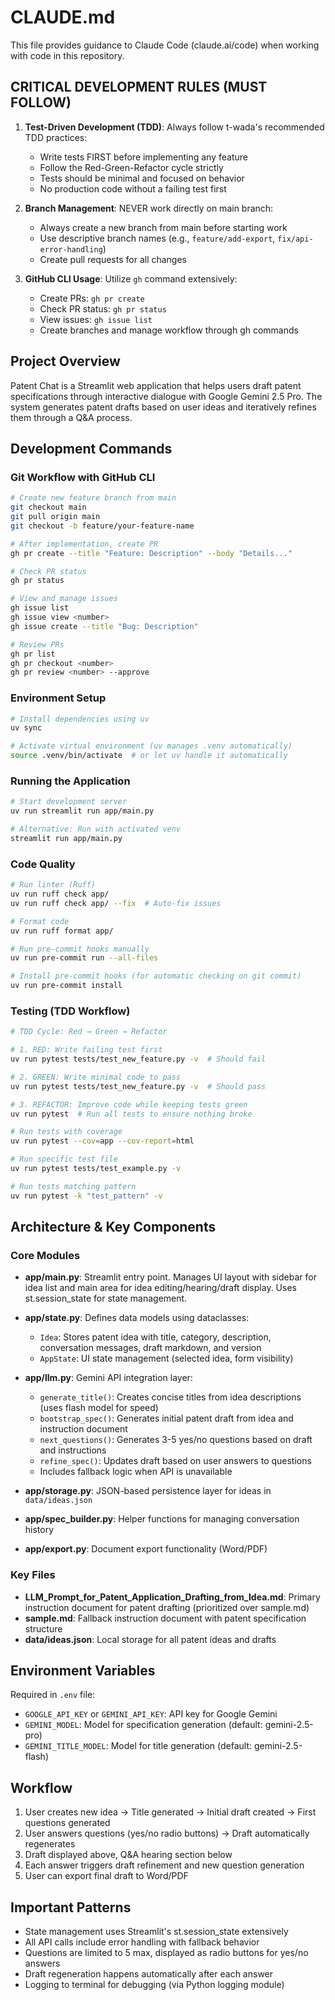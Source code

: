 # CLAUDE.md

This file provides guidance to Claude Code (claude.ai/code) when working with code in this repository.

## CRITICAL DEVELOPMENT RULES (MUST FOLLOW)

1. **Test-Driven Development (TDD)**: Always follow t-wada's recommended TDD practices:
   - Write tests FIRST before implementing any feature
   - Follow the Red-Green-Refactor cycle strictly
   - Tests should be minimal and focused on behavior
   - No production code without a failing test first

2. **Branch Management**: NEVER work directly on main branch:
   - Always create a new branch from main before starting work
   - Use descriptive branch names (e.g., `feature/add-export`, `fix/api-error-handling`)
   - Create pull requests for all changes

3. **GitHub CLI Usage**: Utilize `gh` command extensively:
   - Create PRs: `gh pr create`
   - Check PR status: `gh pr status`
   - View issues: `gh issue list`
   - Create branches and manage workflow through gh commands

## Project Overview

Patent Chat is a Streamlit web application that helps users draft patent specifications through interactive dialogue with Google Gemini 2.5 Pro. The system generates patent drafts based on user ideas and iteratively refines them through a Q&A process.

## Development Commands

### Git Workflow with GitHub CLI
```bash
# Create new feature branch from main
git checkout main
git pull origin main
git checkout -b feature/your-feature-name

# After implementation, create PR
gh pr create --title "Feature: Description" --body "Details..."

# Check PR status
gh pr status

# View and manage issues
gh issue list
gh issue view <number>
gh issue create --title "Bug: Description"

# Review PRs
gh pr list
gh pr checkout <number>
gh pr review <number> --approve
```

### Environment Setup
```bash
# Install dependencies using uv
uv sync

# Activate virtual environment (uv manages .venv automatically)
source .venv/bin/activate  # or let uv handle it automatically
```

### Running the Application
```bash
# Start development server
uv run streamlit run app/main.py

# Alternative: Run with activated venv
streamlit run app/main.py
```

### Code Quality
```bash
# Run linter (Ruff)
uv run ruff check app/
uv run ruff check app/ --fix  # Auto-fix issues

# Format code
uv run ruff format app/

# Run pre-commit hooks manually
uv run pre-commit run --all-files

# Install pre-commit hooks (for automatic checking on git commit)
uv run pre-commit install
```

### Testing (TDD Workflow)
```bash
# TDD Cycle: Red → Green → Refactor

# 1. RED: Write failing test first
uv run pytest tests/test_new_feature.py -v  # Should fail

# 2. GREEN: Write minimal code to pass
uv run pytest tests/test_new_feature.py -v  # Should pass

# 3. REFACTOR: Improve code while keeping tests green
uv run pytest  # Run all tests to ensure nothing broke

# Run tests with coverage
uv run pytest --cov=app --cov-report=html

# Run specific test file
uv run pytest tests/test_example.py -v

# Run tests matching pattern
uv run pytest -k "test_pattern" -v
```

## Architecture & Key Components

### Core Modules

- **app/main.py**: Streamlit entry point. Manages UI layout with sidebar for idea list and main area for idea editing/hearing/draft display. Uses st.session_state for state management.

- **app/state.py**: Defines data models using dataclasses:
  - `Idea`: Stores patent idea with title, category, description, conversation messages, draft markdown, and version
  - `AppState`: UI state management (selected idea, form visibility)

- **app/llm.py**: Gemini API integration layer:
  - `generate_title()`: Creates concise titles from idea descriptions (uses flash model for speed)
  - `bootstrap_spec()`: Generates initial patent draft from idea and instruction document
  - `next_questions()`: Generates 3-5 yes/no questions based on draft and instructions
  - `refine_spec()`: Updates draft based on user answers to questions
  - Includes fallback logic when API is unavailable

- **app/storage.py**: JSON-based persistence layer for ideas in `data/ideas.json`

- **app/spec_builder.py**: Helper functions for managing conversation history

- **app/export.py**: Document export functionality (Word/PDF)

### Key Files

- **LLM_Prompt_for_Patent_Application_Drafting_from_Idea.md**: Primary instruction document for patent drafting (prioritized over sample.md)
- **sample.md**: Fallback instruction document with patent specification structure
- **data/ideas.json**: Local storage for all patent ideas and drafts

## Environment Variables

Required in `.env` file:
- `GOOGLE_API_KEY` or `GEMINI_API_KEY`: API key for Google Gemini
- `GEMINI_MODEL`: Model for specification generation (default: gemini-2.5-pro)
- `GEMINI_TITLE_MODEL`: Model for title generation (default: gemini-2.5-flash)

## Workflow

1. User creates new idea → Title generated → Initial draft created → First questions generated
2. User answers questions (yes/no radio buttons) → Draft automatically regenerates
3. Draft displayed above, Q&A hearing section below
4. Each answer triggers draft refinement and new question generation
5. User can export final draft to Word/PDF

## Important Patterns

- State management uses Streamlit's st.session_state extensively
- All API calls include error handling with fallback behavior
- Questions are limited to 5 max, displayed as radio buttons for yes/no answers
- Draft regeneration happens automatically after each answer
- Logging to terminal for debugging (via Python logging module)
